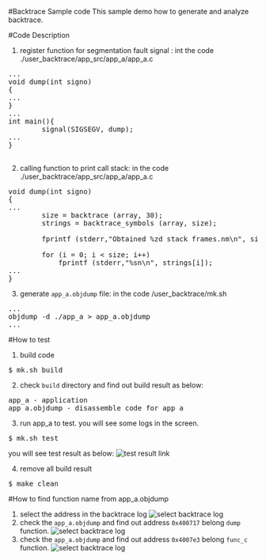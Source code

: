 #Backtrace Sample code
This sample demo how to generate and analyze backtrace.

#Code Description
1. register function for segmentation fault signal : int the code ./user_backtrace/app_src/app_a/app_a.c
<pre>
...
void dump(int signo)
{
...
}
...
int main(){
        signal(SIGSEGV, dump);
...
}

</pre>

2. calling function to print call stack: in the code ./user_backtrace/app_src/app_a/app_a.c
<pre>
void dump(int signo)
{
...
        size = backtrace (array, 30);
        strings = backtrace_symbols (array, size);
 
        fprintf (stderr,"Obtained %zd stack frames.nm\n", size);
 
        for (i = 0; i < size; i++)
            fprintf (stderr,"%sn\n", strings[i]);
...
}
</pre>

3. generate `app_a.objdump` file: in the code /user_backtrace/mk.sh
<pre>
...
objdump -d ./app_a > app_a.objdump
...
</pre>

#How to test
1. build code
<pre>$ mk.sh build</pre>

2. check `build` directory and find out build result as below: 
<pre>
app_a - application
app_a.objdump - disassemble code for app_a
</pre>

3. run app_a to test. you will see some logs in the screen.
<pre>$ mk.sh test </pre>
you will see test result as below:
![test result link](http://139.162.35.49/image/Linux-Programming/user_backtrace_20160407.png)

4. remove all build result
<pre>$ make clean</pre> 

#How to find function name from app_a.objdump
1. select the address in the backtrace log
![select backtrace log](http://139.162.35.49/image/Linux-Programming/user_backtrace_20160407_0.png)
2. check the `app_a.objdump` and find out address `0x400717` belong `dump` function. 
![select backtrace log](http://139.162.35.49/image/Linux-Programming/user_backtrace_20160407_1.png)
3. check the `app_a.objdump` and find out address `0x4007e3` belong `func_c` function. 
![select backtrace log](http://139.162.35.49/image/Linux-Programming/user_backtrace_20160407_2.png)

